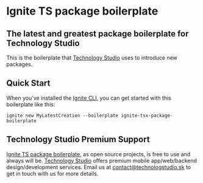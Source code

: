# Ignite TS package boilerplate

## The latest and greatest package boilerplate for Technology Studio

This is the boilerplate that [Technology Studio](http://technologystudio.sk) uses to introduce new packages.

## Quick Start

When you've installed the [Ignite CLI](https://github.com/infinitered/ignite), you can get started with this boilerplate like this:

```
ignite new MyLatestCreation --boilerplate ignite-tsx-package-boilerplate
```

## Technology Studio Premium Support

[Ignite TS package boilerplate](https://bitbucket.org/technology-studio/ignite-tsx-boilerplate), as open source projects, is free to use and always will be. [Technology Studio](https://technoogystudio.sk/) offers premium mobile app/web/backend design/development services. Email us at [contact@technologstudio.sk](mailto:technologystudio.sk) to get in touch with us for more details.
